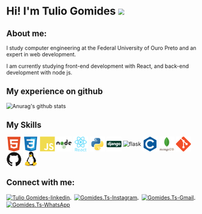 # Hi! I'm Tulio Gomides ![](https://www.imagensanimadas.com/data/media/81/mao-imagem-animada-0030.gif)

## About me:
I study computer engineering at the Federal University of Ouro Preto and an expert in web development.

I am currently studying front-end development with React, and back-end development with node js.

## My experience on github
![Anurag's github stats](https://github-readme-stats.vercel.app/api?username=GomidesTs&show_icons=true&theme=radical)

## My Skills
<img align="center" alt="HTML5" height="40" width="40" src="https://raw.githubusercontent.com/devicons/devicon/master/icons/html5/html5-plain.svg">     <img align="center" alt="CSS3" height="40" width="40" src="https://raw.githubusercontent.com/devicons/devicon/master/icons/css3/css3-original.svg">     <img align="center" alt="js" height="40" width="40" src="https://raw.githubusercontent.com/devicons/devicon/master/icons/javascript/javascript-plain.svg">     <img align="center" alt="nodjs" height="40" width="40" src="https://raw.githubusercontent.com/devicons/devicon/master/icons/nodejs/nodejs-original-wordmark.svg">     <img align="center" alt="nodjs" height="40" width="40" src="https://raw.githubusercontent.com/devicons/devicon/master/icons/react/react-original-wordmark.svg">      <img align="center" alt="python" height="40" width="40" src="https://raw.githubusercontent.com/devicons/devicon/master/icons/python/python-original.svg">      <img align="center" alt="django" height="40" width="40" src="https://raw.githubusercontent.com/devicons/devicon/master/icons/django/django-original.svg">      <img align="center" alt="flask" height="40" width="40" src="https://www.probytes.net/wp-content/uploads/2018/10/flask-logo-png-transparent.png">      <img align="center" alt="c" height="40" width="40" src="https://raw.githubusercontent.com/devicons/devicon/master/icons/c/c-plain.svg">     <img align="center" alt="mongo" height="40" width="40" src="https://raw.githubusercontent.com/devicons/devicon/master/icons/mongodb/mongodb-original-wordmark.svg">      <img align="center" alt="git" height="40" width="40" src="https://raw.githubusercontent.com/devicons/devicon/master/icons/git/git-original.svg">     <img align="center" alt="github" height="40" width="40" src="https://raw.githubusercontent.com/devicons/devicon/master/icons/github/github-original.svg"> <img align="center" alt="linux" height="40" width="40" src="https://raw.githubusercontent.com/devicons/devicon/master/icons/linux/linux-original.svg">



## Connect with me:
<a href="https://www.linkedin.com/in/tulio-gomides-3b21b7171/">
<img align="center" alt="Tulio Gomides-linkedin" height="40" width="40" src="https://i.dlpng.com/static/png/369188_preview.png">
</a>
&nbsp;
<a href="https://www.instagram.com/gomides.ts/">
<img align="center" alt="Gomides.Ts-Instagram" height="30" width="30" src="https://imagepng.org/wp-content/uploads/2017/08/instagram-icone-icon-1.png">
</a>
&nbsp;
<a href="mailto:gomidestulio5@gmail.com">
<img align="center" alt="Gomides.Ts-Gmail" height="30" width="30" src="https://i.pinimg.com/originals/3c/66/f8/3c66f8917c99c4cbb2b1eb7d6ef542c4.png">
</a>
&nbsp;
<a href="https://api.whatsapp.com/send?phone=5531997390128&text=Ola%20Tulio%20Gomides%2C%20entro%20em%20contato%20para%20oferecer%20uma%20proposta">
<img align="center" alt="Gomides.Ts-WhatsApp" height="30" width="30" src="https://cdn.pixabay.com/photo/2015/08/03/13/58/soon-873316_960_720.png">
</a>
